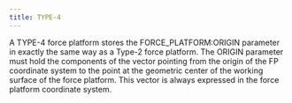 ```yaml
---
title: TYPE-4
---
```


A TYPE-4 force platform stores the FORCE_PLATFORM:ORIGIN parameter in exactly the same way as a Type-2 force platform.  The ORIGIN parameter must hold the components of the vector pointing from the origin of the FP coordinate system to the point at the geometric center of the working surface of the force platform.  This vector is always expressed in the force platform coordinate system.
